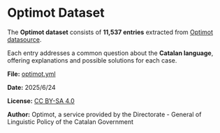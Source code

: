 # Optimot Dataset

The **Optimot dataset** consists of **11,537 entries** extracted from [Optimot datasource](https://aplicacions.llengua.gencat.cat/llc/AppJava/index.html).

Each entry addresses a common question about the **Catalan language**, offering explanations and possible solutions for each case.

**File:** [optimot.yml](optimot.yml)

**Date:** 2025/6/24

**License:** [CC BY-SA 4.0](https://creativecommons.org/licenses/by-sa/4.0/)

**Author:** Optimot, a service provided by the Directorate - General of Linguistic Policy of the Catalan Government
